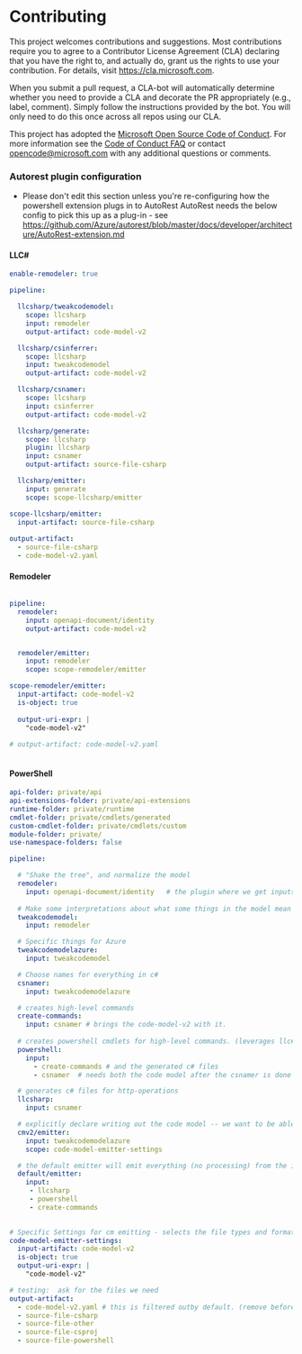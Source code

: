 
# Contributing

This project welcomes contributions and suggestions.  Most contributions require you to agree to a
Contributor License Agreement (CLA) declaring that you have the right to, and actually do, grant us
the rights to use your contribution. For details, visit https://cla.microsoft.com.

When you submit a pull request, a CLA-bot will automatically determine whether you need to provide
a CLA and decorate the PR appropriately (e.g., label, comment). Simply follow the instructions
provided by the bot. You will only need to do this once across all repos using our CLA.

This project has adopted the [Microsoft Open Source Code of Conduct](https://opensource.microsoft.com/codeofconduct/).
For more information see the [Code of Conduct FAQ](https://opensource.microsoft.com/codeofconduct/faq/) or
contact [opencode@microsoft.com](mailto:opencode@microsoft.com) with any additional questions or comments.


### Autorest plugin configuration
- Please don't edit this section unless you're re-configuring how the powershell extension plugs in to AutoRest
AutoRest needs the below config to pick this up as a plug-in - see https://github.com/Azure/autorest/blob/master/docs/developer/architecture/AutoRest-extension.md


#### LLC#

``` yaml $(llcsharp)
enable-remodeler: true

pipeline:

  llcsharp/tweakcodemodel:
    scope: llcsharp
    input: remodeler
    output-artifact: code-model-v2

  llcsharp/csinferrer:
    scope: llcsharp
    input: tweakcodemodel
    output-artifact: code-model-v2

  llcsharp/csnamer:
    scope: llcsharp
    input: csinferrer
    output-artifact: code-model-v2

  llcsharp/generate:
    scope: llcsharp
    plugin: llcsharp
    input: csnamer
    output-artifact: source-file-csharp

  llcsharp/emitter:
    input: generate
    scope: scope-llcsharp/emitter

scope-llcsharp/emitter:
  input-artifact: source-file-csharp
  
output-artifact: 
  - source-file-csharp
  - code-model-v2.yaml

```

#### Remodeler

``` yaml  $(enable-remodeler)
  
pipeline: 
  remodeler:
    input: openapi-document/identity
    output-artifact: code-model-v2


  remodeler/emitter:
    input: remodeler
    scope: scope-remodeler/emitter

scope-remodeler/emitter:
  input-artifact: code-model-v2
  is-object: true
  
  output-uri-expr: | 
    "code-model-v2"
  
# output-artifact: code-model-v2.yaml
  

```

#### PowerShell


``` yaml $(powershell) 
api-folder: private/api
api-extensions-folder: private/api-extensions
runtime-folder: private/runtime
cmdlet-folder: private/cmdlets/generated
custom-cmdlet-folder: private/cmdlets/custom
module-folder: private/
use-namespace-folders: false

pipeline: 

  # "Shake the tree", and normalize the model
  remodeler:
    input: openapi-document/identity   # the plugin where we get inputs from
  
  # Make some interpretations about what some things in the model mean
  tweakcodemodel:
    input: remodeler

  # Specific things for Azure 
  tweakcodemodelazure:
    input: tweakcodemodel

  # Choose names for everything in c#
  csnamer:
    input: tweakcodemodelazure

  # creates high-level commands
  create-commands: 
    input: csnamer # brings the code-model-v2 with it. 
      
  # creates powershell cmdlets for high-level commands. (leverages llc# code)
  powershell:
    input: 
      - create-commands # and the generated c# files
      - csnamer  # needs both the code model after the csnamer is done

  # generates c# files for http-operations
  llcsharp:
    input: csnamer

  # explicitly declare writing out the code model -- we want to be able to emit some files from this one (temporary)
  cmv2/emitter:
    input: tweakcodemodelazure
    scope: code-model-emitter-settings

  # the default emitter will emit everything (no processing) from the inputs listed here.
  default/emitter:
    input: 
     - llcsharp
     - powershell 
     - create-commands 
   

# Specific Settings for cm emitting - selects the file types and format that cmv2-emitter will spit out.  
code-model-emitter-settings:
  input-artifact: code-model-v2
  is-object: true
  output-uri-expr: | 
    "code-model-v2"

# testing:  ask for the files we need  
output-artifact: 
  - code-model-v2.yaml # this is filtered outby default. (remove before production)
  - source-file-csharp
  - source-file-other
  - source-file-csproj
  - source-file-powershell

```